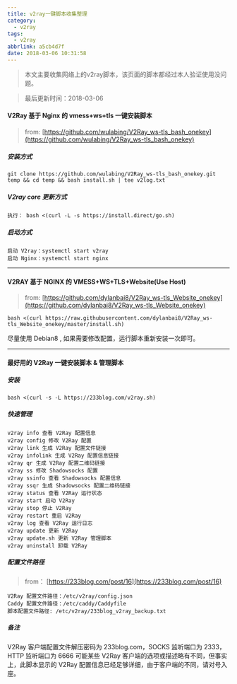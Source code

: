 ```yaml
---
title: v2ray一键脚本收集整理
category:
  - v2ray
tags:
  - v2ray
abbrlink: a5cb4d7f
date: 2018-03-06 10:31:58
---
```

> 本文主要收集网络上的v2ray脚本，该页面的脚本都经过本人验证使用没问题。

> 最后更新时间：2018-03-06


#### V2Ray 基于 Nginx 的 vmess+ws+tls 一键安装脚本
> from: [https://github.com/wulabing/V2Ray_ws-tls_bash_onekey](https://github.com/wulabing/V2Ray_ws-tls_bash_onekey)

##### 安装方式
```
git clone https://github.com/wulabing/V2Ray_ws-tls_bash_onekey.git temp && cd temp && bash install.sh | tee v2log.txt
```

##### V2ray core 更新方式
```
执行： bash <(curl -L -s https://install.direct/go.sh)
```

##### 启动方式
```
启动 V2ray：systemctl start v2ray
启动 Nginx：systemctl start nginx
```

<!-- more -->

---

#### V2RAY 基于 NGINX 的 VMESS+WS+TLS+Website(Use Host)

> from: [https://github.com/dylanbai8/V2Ray_ws-tls_Website_onekey](https://github.com/dylanbai8/V2Ray_ws-tls_Website_onekey)

```
bash <(curl https://raw.githubusercontent.com/dylanbai8/V2Ray_ws-tls_Website_onekey/master/install.sh)
```
尽量使用 Debian8 , 如果需要修改配置，运行脚本重新安装一次即可。


---
#### 最好用的 V2Ray 一键安装脚本 & 管理脚本

##### 安装
```
bash <(curl -s -L https://233blog.com/v2ray.sh)
```

##### 快速管理
```
v2ray info 查看 V2Ray 配置信息
v2ray config 修改 V2Ray 配置
v2ray link 生成 V2Ray 配置文件链接
v2ray infolink 生成 V2Ray 配置信息链接
v2ray qr 生成 V2Ray 配置二维码链接
v2ray ss 修改 Shadowsocks 配置
v2ray ssinfo 查看 Shadowsocks 配置信息
v2ray ssqr 生成 Shadowsocks 配置二维码链接
v2ray status 查看 V2Ray 运行状态
v2ray start 启动 V2Ray
v2ray stop 停止 V2Ray
v2ray restart 重启 V2Ray
v2ray log 查看 V2Ray 运行日志
v2ray update 更新 V2Ray
v2ray update.sh 更新 V2Ray 管理脚本
v2ray uninstall 卸载 V2Ray
```

##### 配置文件路径

> from： [https://233blog.com/post/16](https://233blog.com/post/16)

```
V2Ray 配置文件路径：/etc/v2ray/config.json
Caddy 配置文件路径：/etc/caddy/Caddyfile
脚本配置文件路径: /etc/v2ray/233blog_v2ray_backup.txt
```

##### 备注

V2Ray 客户端配置文件解压密码为 233blog.com，SOCKS 监听端口为 2333， HTTP 监听端口为 6666
可能某些 V2Ray 客户端的选项或描述略有不同，但事实上，此脚本显示的 V2Ray 配置信息已经足够详细，由于客户端的不同，请对号入座。

